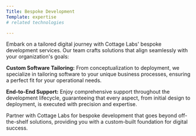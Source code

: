 ```yaml
---
Title: Bespoke Development
Template: expertise
# related technologies

---
```



Embark on a tailored digital journey with Cottage Labs' bespoke development services. Our team crafts solutions that align seamlessly with your organization's goals:

**Custom Software Tailoring:** From conceptualization to deployment, we specialize in tailoring software to your unique business processes, ensuring a perfect fit for your operational needs.

**End-to-End Support:** Enjoy comprehensive support throughout the development lifecycle, guaranteeing that every aspect, from initial design to deployment, is executed with precision and expertise.


Partner with Cottage Labs for bespoke development that goes beyond off-the-shelf solutions, providing you with a custom-built foundation for digital success.